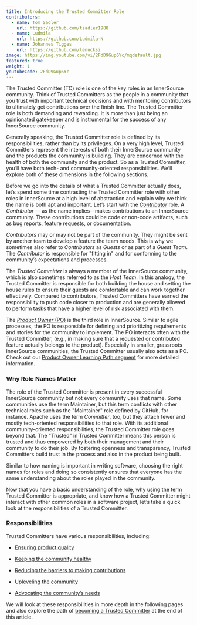 ```yaml
---
title: Introducing the Trusted Committer Role
contributors:
  - name: Tom Sadler
    url: https://github.com/tsadler1988
  - name: Ludmila
    url: https://github.com/Ludmila-N
  - name: Johannes Tigges
    url: https://github.com/lenucksi
image: https://img.youtube.com/vi/2FdD9Gup6Yc/mqdefault.jpg
featured: true
weight: 1
youtubeCode: 2FdD9Gup6Yc
---
```

<div class="paragraph pagenumrestart">
<p>The Trusted Committer (TC) role is one of the key roles in an
InnerSource community. Think of Trusted Committers as the people in a community that
you trust with important technical decisions and with mentoring
contributors to ultimately get contributions over the finish line.
The Trusted Committer role is both demanding and rewarding. It is
more than just being an opinionated gatekeeper and is instrumental for
the success of any InnerSource community.</p>
</div>
<div class="paragraph">
<p>Generally speaking, the Trusted Committer role is defined by its responsibilities,
rather than by its privileges. On a very high level, Trusted Committers represent the
interests of both their InnerSource community and the products the
community is building. They are concerned with the health of both the
community and the product. So as a Trusted Committer, you’ll have both
tech- and community-oriented responsibilities. We’ll explore both of these
dimensions in the following sections.</p>
</div>
<div class="paragraph">
<p>Before we go into the details of what a Trusted Committer actually does, let’s spend
some time contrasting the Trusted Committer role with other roles in InnerSource at a
high level of abstraction and explain why we think the name is both apt
and important. Let’s start with the <a href="https://innersourcecommons.org/learn/learning-path/contributor/01"><em>Contributor</em></a> role. A
<em>Contributor</em> — as the name implies—makes contributions to an InnerSource
community. These contributions could be code or non-code artifacts, such
as bug reports, feature requests, or documentation.</p>
</div>
<div class="paragraph">
<p><em>Contributors</em> may or may not be part of the community. They might
be sent by another team to develop a feature the team needs. This
is why we sometimes also refer to <em>Contributors</em> as <em>Guests</em> or as
part of a <em>Guest Team</em>. The <em>Contributor</em> is responsible for "fitting
in" and for conforming to the community’s expectations and processes.</p>
</div>
<div class="paragraph">
<p>The <em>Trusted Committer</em> is always a member of the InnerSource community,
which is also sometimes referred to as the <em>Host Team</em>. In this analogy,
the Trusted Committer is responsible for both building the house and setting the house
rules to ensure their guests are comfortable and can work together
effectively. Compared to contributors, Trusted Committers have earned the
responsibility to push code closer to production and are generally
allowed to perform tasks that have a higher level of risk associated
with them.</p>
</div>
<div class="paragraph">
<p>The <a href="https://innersourcecommons.org/learn/learning-path/product-owner/01"><em>Product Owner</em> (PO)</a> is the third role in InnerSource. Similar to
agile processes, the PO is responsible for defining and prioritizing
requirements and stories for the community to implement. The PO
interacts often with the Trusted Committer, (e.g., in making sure that a requested or
contributed feature actually belongs to the product). Especially in
smaller, grassroots InnerSource communities, the Trusted Committer usually also
acts as a PO. Check out our <a href="https://innersourcecommons.org/learn/learning-path/product-owner/01">Product Owner Learning Path segment</a>
for more detailed information.</p>
</div>
<div class="sect2">
<h3 id="_why_role_names_matter">Why Role Names Matter</h3>
<div class="paragraph">
<p>The role of the Trusted Committer is present in every successful InnerSource community
but not every community uses that name. Some communities use the term
Maintainer, but this term conflicts with other technical roles such as the
"Maintainer" role defined by GitHub, for instance. Apache uses the term
<em>Committer</em>, too, but they attach fewer and mostly tech-oriented
responsibilities to that role. With its additional community-oriented responsibilities,
the Trusted Committer role goes beyond that. The "Trusted" in Trusted Committer
means this person is trusted and thus empowered by both their
management and their community to do their job. By fostering openness
and transparency, Trusted Committers build trust in the process and also in the product
being built.</p>
</div>
<div class="paragraph">
<p>Similar to how naming is important in writing software, choosing the right names for roles and
doing so consistently ensures that everyone has the same understanding about the roles played in the community.</p>
</div>
<div class="paragraph">
<p>Now that you have a basic understanding of the role, why using the
term Trusted Committer is appropriate, and know how a Trusted Committer
might interact with other common roles in a software project, let&#8217;s take
a quick look at the responsibilities of a Trusted Committer.</p>
</div>
</div>
<div class="sect2">
<h3 id="_responsibilities">Responsibilities</h3>
<div class="paragraph">
<p>Trusted Committers have various responsibilities, including:</p>
</div>
<div class="ulist">
<ul>
<li>
<p><a href="https://innersourcecommons.org/learn/learning-path/trusted-committer/02/">Ensuring product quality</a></p>
</li>
<li>
<p><a href="https://innersourcecommons.org/learn/learning-path/trusted-committer/03/">Keeping the community healthy</a></p>
</li>
<li>
<p><a href="https://innersourcecommons.org/learn/learning-path/trusted-committer/05/">Reducing the barriers to making contributions</a></p>
</li>
<li>
<p><a href="https://innersourcecommons.org/learn/learning-path/trusted-committer/04/">Upleveling the community</a></p>
</li>
<li>
<p><a href="https://innersourcecommons.org/learn/learning-path/trusted-committer/06/">Advocating the community&#8217;s needs</a></p>
</li>
</ul>
</div>
<div class="paragraph">
<p>We will look at these responsibilities in more depth in the following pages and also explore the path of <a href="https://innersourcecommons.org/learn/learning-path/trusted-committer/07/">becoming a Trusted Committer</a> at the end of this article.</p>
</div>
</div>
<!--- This file autogenerated from https://github.com/InnerSourceCommons/InnerSourceLearningPath/blob/master/scripts -->